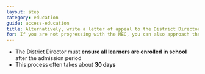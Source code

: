 ```yaml
---
layout: step
category: education
guide: access-education
title: Alternatively, write a letter of appeal to the District Director
for: If you are not progressing with the MEC, you can also approach the District Director for assistance
---
```

- The District Director must <b>ensure all learners are enrolled in school</b> after the admission period
- This process often takes about <b>30 days</b>